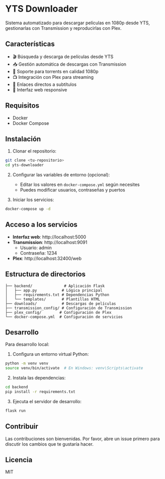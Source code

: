 # YTS Downloader

Sistema automatizado para descargar películas en 1080p desde YTS, gestionarlas con Transmission y reproducirlas con Plex.

## Características

- 🎬 Búsqueda y descarga de películas desde YTS
- 📥 Gestión automática de descargas con Transmission
- 🎯 Soporte para torrents en calidad 1080p
- 📺 Integración con Plex para streaming
- 💬 Enlaces directos a subtítulos
- 🚀 Interfaz web responsive

## Requisitos

- Docker
- Docker Compose

## Instalación

1. Clonar el repositorio:
```bash
git clone <tu-repositorio>
cd yts-downloader
```

2. Configurar las variables de entorno (opcional):
   - Editar los valores en `docker-compose.yml` según necesites
   - Puedes modificar usuarios, contraseñas y puertos

3. Iniciar los servicios:
```bash
docker-compose up -d
```

## Acceso a los servicios

- **Interfaz web**: http://localhost:5000
- **Transmission**: http://localhost:9091
  - Usuario: admin
  - Contraseña: 1234
- **Plex**: http://localhost:32400/web

## Estructura de directorios

```
├── backend/              # Aplicación Flask
│   ├── app.py           # Lógica principal
│   ├── requirements.txt # Dependencias Python
│   └── templates/       # Plantillas HTML
├── downloads/           # Descargas de películas
├── transmission_config/ # Configuración de Transmission
├── plex_config/        # Configuración de Plex
└── docker-compose.yml  # Configuración de servicios
```

## Desarrollo

Para desarrollo local:

1. Configura un entorno virtual Python:
```bash
python -m venv venv
source venv/bin/activate  # En Windows: venv\Scripts\activate
```

2. Instala las dependencias:
```bash
cd backend
pip install -r requirements.txt
```

3. Ejecuta el servidor de desarrollo:
```bash
flask run
```

## Contribuir

Las contribuciones son bienvenidas. Por favor, abre un issue primero para discutir los cambios que te gustaría hacer.

## Licencia

MIT

